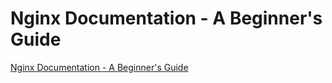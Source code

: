 # Nginx Documentation - A Beginner's Guide
[Nginx Documentation - A Beginner's Guide](https://aiwithcloud.com/2022/09/16/nginx_documentation___a_beginners_guide/)